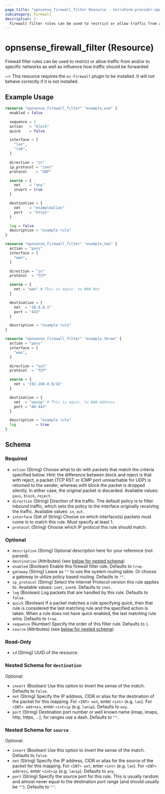```yaml
---
page_title: "opnsense_firewall_filter Resource - terraform-provider-opnsense"
subcategory: Firewall
description: |-
  Firewall filter rules can be used to restrict or allow traffic from and/or to specific networks as well as influence how traffic should be forwarded
---
```


# opnsense_firewall_filter (Resource)

Firewall filter rules can be used to restrict or allow traffic from and/or to specific networks as well as influence how traffic should be forwarded

~> This resource requires the `os-firewall` plugin to be installed. It will *not* behave correctly if it is not installed.

## Example Usage

```terraform
resource "opnsense_firewall_filter" "example_one" {
  enabled = false

  sequence = 1
  action   = "block"
  quick    = false

  interface = [
    "lan",
    "lo0",
  ]

  direction = "in"
  ip_protocol = "inet"
  protocol    = "UDP"

  source = {
    net    = "any"
    invert = true
  }

  destination = {
    net    = "examplealias"
    port   = "https"
  }

  log = false
  description = "example rule"
}

resource "opnsense_firewall_filter" "example_two" {
  action = "pass"
  interface = [
    "wan",
  ]

  direction = "in"
  protocol  = "TCP"

  source = {
    net = "wan" # This is equiv. to WAN Net
  }

  destination = {
    net  = "10.8.0.1"
    port = "443"
  }

  description = "example rule"
}

resource "opnsense_firewall_filter" "example_three" {
  action = "pass"
  interface = [
    "wan",
  ]

  direction = "out"
  protocol  = "TCP"

  source = {
    net = "192.168.0.0/16"
  }

  destination = {
    net  = "wanip" # This is equiv. to WAN Address
    port = "80-443"
  }

  description = "example rule"
  log         = true
}
```

<!-- schema generated by tfplugindocs -->
## Schema

### Required

- `action` (String) Choose what to do with packets that match the criteria specified below. Hint: the difference between block and reject is that with reject, a packet (TCP RST or ICMP port unreachable for UDP) is returned to the sender, whereas with block the packet is dropped silently. In either case, the original packet is discarded. Available values: `pass`, `block`, `reject`.
- `direction` (String) Direction of the traffic. The default policy is to filter inbound traffic, which sets the policy to the interface originally receiving the traffic. Available values: `in`, `out`.
- `interface` (Set of String) Choose on which interface(s) packets must come in to match this rule. Must specify at least 1.
- `protocol` (String) Choose which IP protocol this rule should match.

### Optional

- `description` (String) Optional description here for your reference (not parsed).
- `destination` (Attributes) (see [below for nested schema](#nestedatt--destination))
- `enabled` (Boolean) Enable this firewall filter rule. Defaults to `true`.
- `gateway` (String) Leave as `""` to use the system routing table. Or choose a gateway to utilize policy based routing. Defaults to `""`.
- `ip_protocol` (String) Select the Internet Protocol version this rule applies to. Available values: `inet`, `inet6`. Defaults to `inet`.
- `log` (Boolean) Log packets that are handled by this rule. Defaults to `false`.
- `quick` (Boolean) If a packet matches a rule specifying quick, then that rule is considered the last matching rule and the specified action is taken. When a rule does not have quick enabled, the last matching rule wins. Defaults to `true`.
- `sequence` (Number) Specify the order of this filter rule. Defaults to `1`.
- `source` (Attributes) (see [below for nested schema](#nestedatt--source))

### Read-Only

- `id` (String) UUID of the resource.

<a id="nestedatt--destination"></a>
### Nested Schema for `destination`

Optional:

- `invert` (Boolean) Use this option to invert the sense of the match. Defaults to `false`.
- `net` (String) Specify the IP address, CIDR or alias for the destination of the packet for this mapping. For `<INT> net`, enter `<int>` (e.g. `lan`). For `<INT> address`, enter `<int>ip` (e.g. `lanip`). Defaults to `any`.
- `port` (String) Destination port number or well known name (imap, imaps, http, https, ...), for ranges use a dash. Defaults to `""`.


<a id="nestedatt--source"></a>
### Nested Schema for `source`

Optional:

- `invert` (Boolean) Use this option to invert the sense of the match. Defaults to `false`.
- `net` (String) Specify the IP address, CIDR or alias for the source of the packet for this mapping. For `<INT> net`, enter `<int>` (e.g. `lan`). For `<INT> address`, enter `<int>ip` (e.g. `lanip`). Defaults to `any`.
- `port` (String) Specify the source port for this rule. This is usually random and almost never equal to the destination port range (and should usually be `""`). Defaults to `""`.

